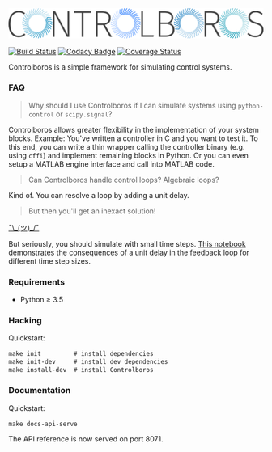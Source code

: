 ![Controlboros logo](docs/_static/images/logo.png)

[![Build Status](https://travis-ci.org/mp4096/controlboros.svg?branch=master)](https://travis-ci.org/mp4096/controlboros)
[![Codacy Badge](https://api.codacy.com/project/badge/Grade/6dd7592be425486081fbe2cb859c2426)](https://www.codacy.com/app/mp4096/controlboros?utm_source=github.com&amp;utm_medium=referral&amp;utm_content=mp4096/controlboros&amp;utm_campaign=Badge_Grade)
[![Coverage Status](https://coveralls.io/repos/github/mp4096/controlboros/badge.svg?branch=master)](https://coveralls.io/github/mp4096/controlboros?branch=master)

Controlboros is a simple framework for simulating control systems.

### FAQ

> Why should I use Controlboros if I can simulate systems using `python-control` or `scipy.signal`?

Controlboros allows greater flexibility in the implementation of your system blocks.
Example: You've written a controller in C and you want to test it. To this end,
you can write a thin wrapper calling the controller binary (e.g. using `cffi`) and
implement remaining blocks in Python.
Or you can even setup a MATLAB engine interface
and call into MATLAB code.


> Can Controlboros handle control loops? Algebraic loops?

Kind of. You can resolve a loop by adding a unit delay.

> But then you'll get an inexact solution!

[¯\\\_(ツ)_/¯](https://cloud.githubusercontent.com/assets/5394551/26149729/b23b51b0-3afb-11e7-89de-f3ddd9b02a0c.gif)

But seriously, you should simulate with small time steps.
[This notebook](examples/simple_control_loop.ipynb)
demonstrates the consequences of a unit delay in the feedback loop for different time step sizes.

### Requirements

* Python ≥ 3.5

### Hacking

Quickstart:

```
make init         # install dependencies
make init-dev     # install dev dependencies
make install-dev  # install Controlboros
```

### Documentation

Quickstart:

```
make docs-api-serve
```

The API reference is now served on port 8071.
